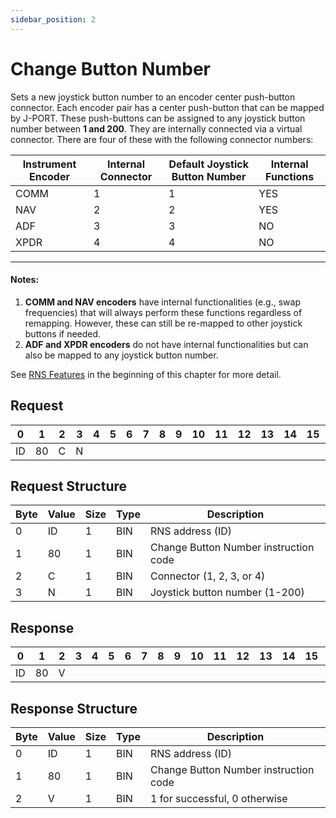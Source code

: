 ```yaml
---
sidebar_position: 2
---
```


# Change Button Number

Sets a new joystick button number to an encoder center push-button connector. Each encoder pair has a center push-button that can be mapped by J-PORT. These push-buttons can be assigned to any joystick button number between **1 and 200**. They are internally connected via a virtual connector. There are four of these with the following connector numbers:

| Instrument Encoder | Internal Connector | Default Joystick Button Number | Internal Functions |
|---------------------|--------------------|--------------------------------|---------------------|
| COMM               | 1                  | 1                              | YES                 |
| NAV                | 2                  | 2                              | YES                 |
| ADF                | 3                  | 3                              | NO                  |
| XPDR               | 4                  | 4                              | NO                  |

---

#### Notes:
1. **COMM and NAV encoders** have internal functionalities (e.g., swap frequencies) that will always perform these functions regardless of remapping. However, these can still be re-mapped to other joystick buttons if needed.
2. **ADF and XPDR encoders** do not have internal functionalities but can also be mapped to any joystick button number.

See [RNS Features](../start-here.md) in the beginning of this chapter for more detail.

## Request

| 0  | 1  | 2  | 3  | 4  | 5  | 6  | 7  | 8  | 9  | 10 | 11 | 12 | 13 | 14 | 15 | 16 | 17 | 18 | 19 | 20 | 21 | 22 | 23 | 24 | 25 | 26 | 27 | 28 | 29 | 30 | 31 |
|----|----|----|----|----|----|----|----|----|----|----|----|----|----|----|----|----|----|----|----|----|----|----|----|----|----|----|----|----|----|----|----|
| ID | 80 |  C  | N |    |    |     |    |    |    |    |    |    |    |    |    |    |    |    |    |    |    |    |    |    |    |    |    |    |    |    |  |

## Request Structure

| Byte | Value | Size | Type | Description                                   |
|------|-------|------|------|-----------------------------------------------|
| 0    | ID    | 1    | BIN  | RNS address (ID)                             |
| 1    | 80    | 1    | BIN  | Change Button Number instruction code        |
| 2    | C     | 1    | BIN  | Connector (1, 2, 3, or 4)                    |
| 3    | N     | 1    | BIN  | Joystick button number (1-200)               |

## Response

| 0  | 1  | 2  | 3  | 4  | 5  | 6  | 7  | 8  | 9  | 10 | 11 | 12 | 13 | 14 | 15 | 16 | 17 | 18 | 19 | 20 | 21 | 22 | 23 | 24 | 25 | 26 | 27 | 28 | 29 | 30 | 31 |
|----|----|----|----|----|----|----|----|----|----|----|----|----|----|----|----|----|----|----|----|----|----|----|----|----|----|----|----|----|----|----|----|
| ID | 80 |  V  | |   |   |     |    |    |    |    |    |    |    |    |    |    |    |    |    |    |    |    |    |    |    |    |    |    |    |    |  |

## Response Structure

| Byte | Value | Size | Type | Description                                   |
|------|-------|------|------|-----------------------------------------------|
| 0    | ID    | 1    | BIN  | RNS address (ID)                             |
| 1    | 80    | 1    | BIN  | Change Button Number instruction code        |
| 2    | V     | 1    | BIN  | 1 for successful, 0 otherwise                |
